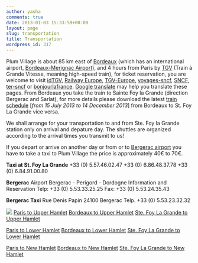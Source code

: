 ```yaml
---
author: yasha
comments: true
date: 2013-01-03 15:33:59+00:00
layout: page
slug: transportation
title: Transportation
wordpress_id: 317
---
```


Plum Village is about 85 km east of [Bordeaux](http://en.wikipedia.org/wiki/Bordeaux) (which has an international airport, [Bordeaux-Merignac Airport](http://www.bordeaux.aeroport.fr/en)), and 4 hours from Paris by [TGV](http://en.wikipedia.org/wiki/TGV) (Train à Grande Vitesse, meaning high-speed train), for ticket reservation, you are welcome to visit [idTGV](http://www.idtgv.com/en/), [Railway Europe](http://www.raileurope.com/), [TGV-Europe](http://www.tgv-europe.com/en/), [voyages-sncf](http://www.voyages-sncf.com/), [SNCF](http://www.sncf.com/en_EN/flash/), [ter-sncf](http://www.ter-sncf.com/) or [bonjourlafrance](http://www.bonjourlafrance.com/france-trains/tgv.htm). [Google translate](http://translate.google.com/#fr|en|) may help you translate these pages. From Bordeaux you take the train to Sainte Foy la Grande (direction Bergerac and Sarlat), for more details please download the latest [train schedule](http://plumvillage.org/wp-content/uploads/2013/07/26-AFFICHE-2013_tcm-11-14678.pdf) [_from 15 July 2013 to 14 December 2013_] from Bordeaux to St. Foy La Grande vice versa.

We shall arrange for your transportation to and from Ste. Foy la Grande station only on arrival and depature day. The shuttles are organized according to the arrival times you transmit to us!

If you depart or arrive on another day or from or to [Bergerac airport](http://www.bergerac.aeroport.fr/english/home) you have to take a taxi to Plum Village the price is approximately 40€ to 70€.

**Taxi at St. Foy La Grande**
+33 (0) 5.57.46.02.47
+33 (0) 6.86.48.37.78
+33 (0) 6.84.91.00.80

**Bergerac**
Airport Bergerac - Perigord - Dordogne
Information and Reservation
Telp: +33 (0) 5.53.33.25.25
Fax: +33 (0) 5.53.24.35.43

**Bergerac Taxi**
Rue Denis Papin
24100 Bergerac
Telp. +33 (0) 5.53.23.32.32



![](http://plumvillage.org/wp-content/uploads/2013/01/google-maps.jpg)
[Paris to Upper Hamlet](https://maps.google.com/maps?saddr=paris&daddr=le+pey+thenac,+France&hl=en&ll=46.875213,1.856689&spn=8.404286,14.897461&sll=45.700425,-0.082397&sspn=2.14648,3.724365&geocode=FSZ-6QIdXuQjACkPt-IGH27mRzFglIxow4ILBA%3BFSW-qgIdMj0FACn7cH5cBMGqEjEoCVwiat1llw&mra=ls&t=m&z=7)
[Bordeaux to Upper Hamlet](https://maps.google.com/maps?saddr=Bordeaux,+France&daddr=le+pey+thenac,+France&hl=en&ll=44.685254,0.072784&spn=1.092563,1.862183&sll=46.875213,1.856689&sspn=8.404286,14.897461&geocode=FZ0rrAIdlCn3_ymBylH36CdVDTGJejl7A4ZjeQ%3BFSW-qgIdMj0FACn7cH5cBMGqEjEoCVwiat1llw&oq=bordeaux&mra=ls&t=m&z=10)
[Ste. Foy La Grande to Upper Hamlet](https://maps.google.com/maps?saddr=Sainte-Foy-la-Grande,+France&daddr=le+pey+thenac,+France&hl=en&ll=44.789267,0.27895&spn=0.136326,0.232773&sll=44.685254,0.072784&sspn=1.092563,1.862183&geocode=FU07rAId3kcDACljBM0o7rmqEjGouJQIhLj2YA%3BFSW-qgIdMj0FACn7cH5cBMGqEjEoCVwiat1llw&oq=ste+foy&mra=ls&t=m&z=13)

[Paris to Lower Hamlet](https://maps.google.com/maps?saddr=Paris,+France&daddr=meyrac+loubes-bernac,+france&hl=en&ll=46.21025,3.273926&spn=8.507488,14.897461&sll=44.789267,0.27895&sspn=0.136326,0.232773&geocode=FSZ-6QIdXuQjACkPt-IGH27mRzFglIxow4ILBA%3BFXyVqgIdmt4EAClPjSERXsCqEjGrqTOOL456rw&mra=ls&t=m&z=7)
[Bordeaux to Lower Hamlet](https://maps.google.com/maps?saddr=Bordeaux,+France&daddr=meyrac+loubes-bernac,+france&hl=en&ll=44.758436,-0.12291&spn=0.545593,0.931091&sll=46.21025,3.273926&sspn=8.507488,14.897461&geocode=FZ0rrAIdlCn3_ymBylH36CdVDTGJejl7A4ZjeQ%3BFXyVqgIdmt4EAClPjSERXsCqEjGrqTOOL456rw&oq=bordeaux&mra=ls&t=m&z=11)
[Ste. Foy La Grande to Lower Hamlet](https://maps.google.com/maps?saddr=Sainte-Foy-la-Grande,+France&daddr=meyrac+loubes-bernac,+france&hl=en&sll=44.758436,-0.12291&sspn=0.545593,0.931091&geocode=FU07rAId3kcDACljBM0o7rmqEjGouJQIhLj2YA%3BFXyVqgIdmt4EAClPjSERXsCqEjGrqTOOL456rw&oq=ste+foy&mra=ls&t=m&z=13)

[Paris to New Hamlet](https://maps.google.com/maps?saddr=Paris,+France&daddr=13+Martineau,+Dieulivol,+France&hl=en&ll=46.762443,1.252441&spn=8.421868,14.897461&sll=44.788132,0.272233&sspn=0.136329,0.232773&geocode=FSZ-6QIdXuQjACkPt-IGH27mRzFglIxow4ILBA%3BFTqvqQIdqt4BAClDFi3YRJiqEjFh3YKP6HPSSw&oq=13+martineau&mra=ls&t=m&z=7)
[Bordeaux to New Hamlet](https://maps.google.com/maps?saddr=Bordeaux,+France&daddr=13+Martineau,+Dieulivol,+France&hl=en&sll=46.762443,1.252441&sspn=8.421868,14.897461&geocode=FZ0rrAIdlCn3_ymBylH36CdVDTGJejl7A4ZjeQ%3BFTqvqQIdqt4BAClDFi3YRJiqEjFh3YKP6HPSSw&oq=bordea&mra=ls&t=m&z=11)
[Ste. Foy La Grande to New Hamlet](https://maps.google.com/maps?saddr=Sainte-Foy-la-Grande,+France&daddr=13+Martineau,+Dieulivol,+France&hl=en&sll=44.672792,-0.228487&sspn=0.546404,0.931091&geocode=FU07rAId3kcDACljBM0o7rmqEjGouJQIhLj2YA%3BFTqvqQIdqt4BAClDFi3YRJiqEjFh3YKP6HPSSw&oq=ste+foy&mra=ls&t=m&z=12)


